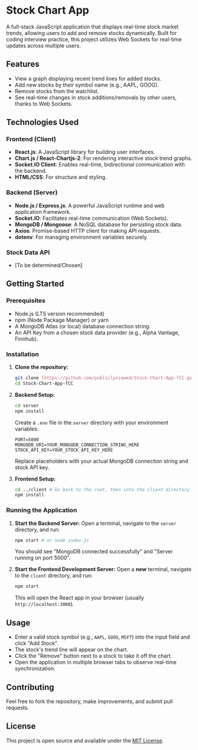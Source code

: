 # Stock Chart App

A full-stack JavaScript application that displays real-time stock market trends, allowing users to add and remove stocks dynamically. Built for coding interview practice, this project utilizes Web Sockets for real-time updates across multiple users.

## Features

* View a graph displaying recent trend lines for added stocks.
* Add new stocks by their symbol name (e.g., AAPL, GOOG).
* Remove stocks from the watchlist.
* See real-time changes in stock additions/removals by other users, thanks to Web Sockets.

## Technologies Used

### Frontend (Client)
* **React.js**: A JavaScript library for building user interfaces.
* **Chart.js / React-Chartjs-2**: For rendering interactive stock trend graphs.
* **Socket.IO Client**: Enables real-time, bidirectional communication with the backend.
* **HTML/CSS**: For structure and styling.

### Backend (Server)
* **Node.js / Express.js**: A powerful JavaScript runtime and web application framework.
* **Socket.IO**: Facilitates real-time communication (Web Sockets).
* **MongoDB / Mongoose**: A NoSQL database for persisting stock data.
* **Axios**: Promise-based HTTP client for making API requests.
* **dotenv**: For managing environment variables securely.

### Stock Data API
* [To be determined/Chosen]

## Getting Started

### Prerequisites

* Node.js (LTS version recommended)
* npm (Node Package Manager) or yarn
* A MongoDB Atlas (or local) database connection string.
* An API Key from a chosen stock data provider (e.g., Alpha Vantage, Finnhub).

### Installation

1.  **Clone the repository:**
    ```bash
    git clone [https://github.com/publiclyviewed/Stock-Chart-App-fCC.git](https://github.com/publiclyviewed/Stock-Chart-App-fCC.git)
    cd Stock-Chart-App-fCC
    ```

2.  **Backend Setup:**
    ```bash
    cd server
    npm install
    ```
    Create a `.env` file in the `server` directory with your environment variables:
    ```
    PORT=5000
    MONGODB_URI=YOUR_MONGODB_CONNECTION_STRING_HERE
    STOCK_API_KEY=YOUR_STOCK_API_KEY_HERE
    ```
    Replace placeholders with your actual MongoDB connection string and stock API key.

3.  **Frontend Setup:**
    ```bash
    cd ../client # Go back to the root, then into the client directory
    npm install
    ```

### Running the Application

1.  **Start the Backend Server:**
    Open a terminal, navigate to the `server` directory, and run:
    ```bash
    npm start # or node index.js
    ```
    You should see "MongoDB connected successfully" and "Server running on port 5000".

2.  **Start the Frontend Development Server:**
    Open a **new** terminal, navigate to the `client` directory, and run:
    ```bash
    npm start
    ```
    This will open the React app in your browser (usually `http://localhost:3000`).

## Usage

* Enter a valid stock symbol (e.g., `AAPL`, `GOOG`, `MSFT`) into the input field and click "Add Stock".
* The stock's trend line will appear on the chart.
* Click the "Remove" button next to a stock to take it off the chart.
* Open the application in multiple browser tabs to observe real-time synchronization.

## Contributing

Feel free to fork the repository, make improvements, and submit pull requests.

## License

This project is open source and available under the [MIT License](LICENSE).